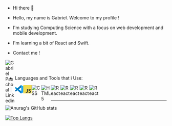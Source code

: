 - Hi there :wave:

- Hello, my name is Gabriel. Welcome to my profile !
- I'm studying Computing Science with a focus on web development and mobile development.

- I'm learning a bit of React and Swift.

- Contact me !

<a href="https://www.linkedin.com/in/gabrielpaschoal2001/"><img align="left" alt="Gabriel Paschoal | Linkedin" width="30px" src="https://img.icons8.com/color/72/linkedin.png"/></a>

<br />
<br />


- Languages and Tools that i Use:

<img align="left" alt="Visual Studio Code" width="26px" src="https://raw.githubusercontent.com/github/explore/80688e429a7d4ef2fca1e82350fe8e3517d3494d/topics/visual-studio-code/visual-studio-code.png" />
<img align="left" alt="JavaScript" width="26px" src="https://raw.githubusercontent.com/github/explore/80688e429a7d4ef2fca1e82350fe8e3517d3494d/topics/javascript/javascript.png"/>
<img align="left" alt="CSS" width="30px" src="https://img.icons8.com/color/2x/css3.png" />
<img align="left" alt="HTML5" width="30px" src="https://img.icons8.com/color/72/html-5.png" />
<img align="left" alt="React" width="30px" src="https://img.icons8.com/plasticine/2x/react.png" />
<img align="left" alt="React" width="30px" src="https://img.icons8.com/plasticine/2x/swift.png" />
<img align="left" alt="React" width="30px" src="https://img.icons8.com/plasticine/2x/java.png" />
<img align="left" alt="React" width="30px" src="https://img.icons8.com/plasticine/2x/node.png" />
<img align="left" alt="React" width="30px" src="https://img.icons8.com/plasticine/2x/typescript.png" />


<br />
<br />

---

![Anurag's GitHub stats](https://github-readme-stats.vercel.app/api?username=Gabriel-P22&show_icons=true&theme=Default)


[![Top Langs](https://github-readme-stats.vercel.app/api/top-langs/?username=Gabriel-P22)](https://github.com/Gabriel-P22/github-readme-stats)
